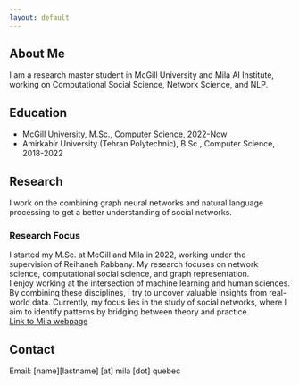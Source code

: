 ```yaml
---
layout: default
---
```


<!-- About Me -->
## About Me
I am a research master student in McGill University and Mila AI Institute, working on Computational Social Science, Network Science, and NLP.

## Education
- McGill University, M.Sc., Computer Science, 2022-Now
- Amirkabir University (Tehran Polytechnic), B.Sc., Computer Science, 2018-2022

<!-- Research -->
## Research
I work on the combining graph neural networks and natural language processing to get a better understanding of social networks.
### Research Focus
I started my M.Sc. at McGill and Mila in 2022, working under the supervision of Reihaneh Rabbany. My research focuses on network science, computational social science, and graph representation.  
I enjoy working at the intersection of machine learning and human sciences. By combining these disciplines, I try to uncover valuable insights from real-world data. Currently, my focus lies in the study of social networks, where I aim to identify patterns by bridging between theory and practice.  
[Link to Mila webpage](https://mila.quebec/en/person/sahar-omidi-shayegan/)


<!-- ## Publications
- -->

<!-- Contact -->
## Contact
Email: [name][lastname] [at] mila [dot] quebec

